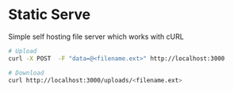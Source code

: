 # Static Serve

Simple self hosting file server which works with cURL


```bash
# Upload
curl -X POST  -F "data=@<filename.ext>" http://localhost:3000

# Download
curl http://localhost:3000/uploads/<filename.ext>

```
